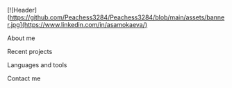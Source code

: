 [![Header](https://github.com/Peachess3284/Peachess3284/blob/main/assets/banner.jpg](https://www.linkedin.com/in/asamokaeva/)

About me

Recent projects

Languages and tools

Contact me